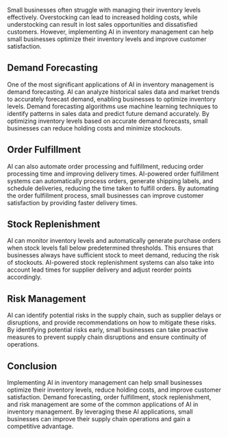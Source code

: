
Small businesses often struggle with managing their inventory levels effectively. Overstocking can lead to increased holding costs, while understocking can result in lost sales opportunities and dissatisfied customers. However, implementing AI in inventory management can help small businesses optimize their inventory levels and improve customer satisfaction.

Demand Forecasting
------------------

One of the most significant applications of AI in inventory management is demand forecasting. AI can analyze historical sales data and market trends to accurately forecast demand, enabling businesses to optimize inventory levels. Demand forecasting algorithms use machine learning techniques to identify patterns in sales data and predict future demand accurately. By optimizing inventory levels based on accurate demand forecasts, small businesses can reduce holding costs and minimize stockouts.

Order Fulfillment
-----------------

AI can also automate order processing and fulfillment, reducing order processing time and improving delivery times. AI-powered order fulfillment systems can automatically process orders, generate shipping labels, and schedule deliveries, reducing the time taken to fulfill orders. By automating the order fulfillment process, small businesses can improve customer satisfaction by providing faster delivery times.

Stock Replenishment
-------------------

AI can monitor inventory levels and automatically generate purchase orders when stock levels fall below predetermined thresholds. This ensures that businesses always have sufficient stock to meet demand, reducing the risk of stockouts. AI-powered stock replenishment systems can also take into account lead times for supplier delivery and adjust reorder points accordingly.

Risk Management
---------------

AI can identify potential risks in the supply chain, such as supplier delays or disruptions, and provide recommendations on how to mitigate these risks. By identifying potential risks early, small businesses can take proactive measures to prevent supply chain disruptions and ensure continuity of operations.

Conclusion
----------

Implementing AI in inventory management can help small businesses optimize their inventory levels, reduce holding costs, and improve customer satisfaction. Demand forecasting, order fulfillment, stock replenishment, and risk management are some of the common applications of AI in inventory management. By leveraging these AI applications, small businesses can improve their supply chain operations and gain a competitive advantage.
